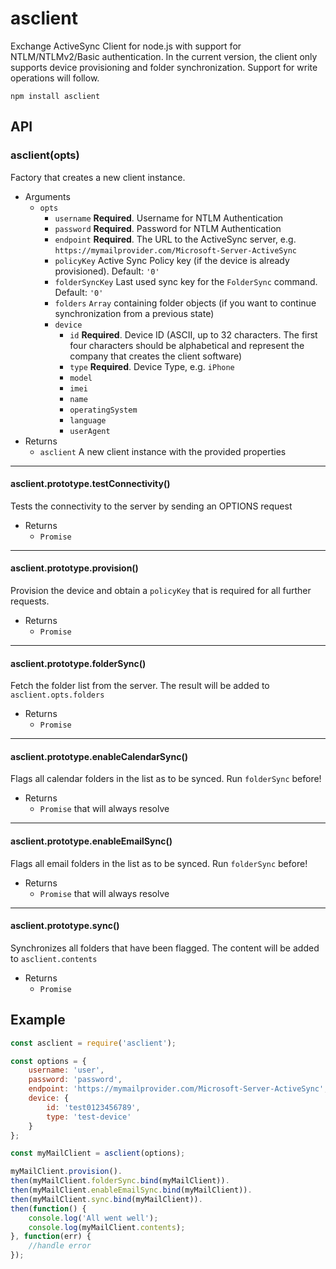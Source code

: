 # asclient

Exchange ActiveSync Client for node.js with support for NTLM/NTLMv2/Basic authentication.
In the current version, the client only supports device provisioning and folder synchronization.
Support for write operations will follow.

```
npm install asclient
```

## API

### asclient(opts)

Factory that creates a new client instance.

* Arguments
  * `opts`
    * `username` **Required**. Username for NTLM Authentication
    * `password` **Required**. Password for NTLM Authentication
    * `endpoint` **Required**. The URL to the ActiveSync server, e.g. `https://mymailprovider.com/Microsoft-Server-ActiveSync`
    * `policyKey` Active Sync Policy key (if the device is already provisioned). Default: `'0'`
    * `folderSyncKey` Last used sync key for the `FolderSync` command. Default: `'0'`
    * `folders` `Array` containing folder objects (if you want to continue synchronization from a previous state)
    * `device`
      * `id` **Required**. Device ID (ASCII, up to 32 characters. The first four characters should be alphabetical and represent the company that creates the client software)
      * `type` **Required**. Device Type, e.g. `iPhone`
      * `model`
      * `imei`
      * `name`
      * `operatingSystem`
      * `language`
      * `userAgent`
* Returns
  * `asclient` A new client instance with the provided properties

---------------------------------------

#### asclient.prototype.testConnectivity()

Tests the connectivity to the server by sending an OPTIONS request

* Returns
  * `Promise`

---------------------------------------

#### asclient.prototype.provision()

Provision the device and obtain a `policyKey` that is required for all further requests.

* Returns
  * `Promise`

---------------------------------------

#### asclient.prototype.folderSync()

Fetch the folder list from the server. The result will be added to `asclient.opts.folders`

* Returns
  * `Promise`

---------------------------------------

#### asclient.prototype.enableCalendarSync()

Flags all calendar folders in the list as to be synced. Run `folderSync` before!

* Returns
  * `Promise` that will always resolve

---------------------------------------

#### asclient.prototype.enableEmailSync()

Flags all email folders in the list as to be synced. Run `folderSync` before!

* Returns
  * `Promise` that will always resolve

---------------------------------------

#### asclient.prototype.sync()

Synchronizes all folders that have been flagged.
The content will be added to `asclient.contents`

* Returns
  * `Promise`


## Example

```javascript
const asclient = require('asclient');

const options = {
	username: 'user',
	password: 'password',
	endpoint: 'https://mymailprovider.com/Microsoft-Server-ActiveSync',
	device: {
		id: 'test0123456789',
		type: 'test-device'
	}
};

const myMailClient = asclient(options);

myMailClient.provision().
then(myMailClient.folderSync.bind(myMailClient)).
then(myMailClient.enableEmailSync.bind(myMailClient)).
then(myMailClient.sync.bind(myMailClient)).
then(function() {
	console.log('All went well');
	console.log(myMailClient.contents);
}, function(err) {
	//handle error
});
```